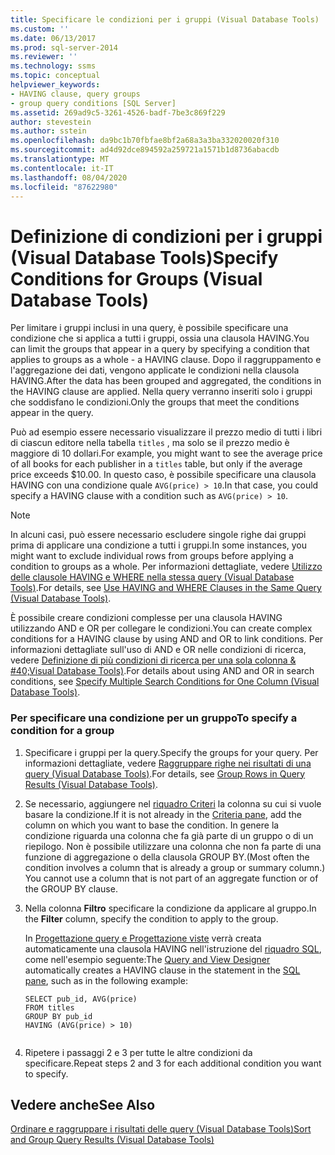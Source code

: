 ```yaml
---
title: Specificare le condizioni per i gruppi (Visual Database Tools) | Microsoft Docs
ms.custom: ''
ms.date: 06/13/2017
ms.prod: sql-server-2014
ms.reviewer: ''
ms.technology: ssms
ms.topic: conceptual
helpviewer_keywords:
- HAVING clause, query groups
- group query conditions [SQL Server]
ms.assetid: 269ad9c5-3261-4526-badf-7be3c869f229
author: stevestein
ms.author: sstein
ms.openlocfilehash: da9bc1b70fbfae8bf2a68a3a3ba332020020f310
ms.sourcegitcommit: ad4d92dce894592a259721a1571b1d8736abacdb
ms.translationtype: MT
ms.contentlocale: it-IT
ms.lasthandoff: 08/04/2020
ms.locfileid: "87622980"
---
```

# <a name="specify-conditions-for-groups-visual-database-tools"></a><span data-ttu-id="c3308-102">Definizione di condizioni per i gruppi (Visual Database Tools)</span><span class="sxs-lookup"><span data-stu-id="c3308-102">Specify Conditions for Groups (Visual Database Tools)</span></span>
  <span data-ttu-id="c3308-103">Per limitare i gruppi inclusi in una query, è possibile specificare una condizione che si applica a tutti i gruppi, ossia una clausola HAVING.</span><span class="sxs-lookup"><span data-stu-id="c3308-103">You can limit the groups that appear in a query by specifying a condition that applies to groups as a whole - a HAVING clause.</span></span> <span data-ttu-id="c3308-104">Dopo il raggruppamento e l'aggregazione dei dati, vengono applicate le condizioni nella clausola HAVING.</span><span class="sxs-lookup"><span data-stu-id="c3308-104">After the data has been grouped and aggregated, the conditions in the HAVING clause are applied.</span></span> <span data-ttu-id="c3308-105">Nella query verranno inseriti solo i gruppi che soddisfano le condizioni.</span><span class="sxs-lookup"><span data-stu-id="c3308-105">Only the groups that meet the conditions appear in the query.</span></span>  
  
 <span data-ttu-id="c3308-106">Può ad esempio essere necessario visualizzare il prezzo medio di tutti i libri di ciascun editore nella tabella `titles` , ma solo se il prezzo medio è maggiore di 10 dollari.</span><span class="sxs-lookup"><span data-stu-id="c3308-106">For example, you might want to see the average price of all books for each publisher in a `titles` table, but only if the average price exceeds $10.00.</span></span> <span data-ttu-id="c3308-107">In questo caso, è possibile specificare una clausola HAVING con una condizione quale `AVG(price) > 10`.</span><span class="sxs-lookup"><span data-stu-id="c3308-107">In that case, you could specify a HAVING clause with a condition such as `AVG(price) > 10`.</span></span>  
  
> [!NOTE]  
>  <span data-ttu-id="c3308-108">In alcuni casi, può essere necessario escludere singole righe dai gruppi prima di applicare una condizione a tutti i gruppi.</span><span class="sxs-lookup"><span data-stu-id="c3308-108">In some instances, you might want to exclude individual rows from groups before applying a condition to groups as a whole.</span></span> <span data-ttu-id="c3308-109">Per informazioni dettagliate, vedere [Utilizzo delle clausole HAVING e WHERE nella stessa query &#40;Visual Database Tools&#41;](visual-database-tools.md).</span><span class="sxs-lookup"><span data-stu-id="c3308-109">For details, see [Use HAVING and WHERE Clauses in the Same Query &#40;Visual Database Tools&#41;](visual-database-tools.md).</span></span>  
  
 <span data-ttu-id="c3308-110">È possibile creare condizioni complesse per una clausola HAVING utilizzando AND e OR per collegare le condizioni.</span><span class="sxs-lookup"><span data-stu-id="c3308-110">You can create complex conditions for a HAVING clause by using AND and OR to link conditions.</span></span> <span data-ttu-id="c3308-111">Per informazioni dettagliate sull'uso di AND e OR nelle condizioni di ricerca, vedere [Definizione di più condizioni di ricerca per una sola colonna & #40;Visual Database Tools&#41;](specify-multiple-search-conditions-for-one-column-visual-database-tools.md).</span><span class="sxs-lookup"><span data-stu-id="c3308-111">For details about using AND and OR in search conditions, see [Specify Multiple Search Conditions for One Column &#40;Visual Database Tools&#41;](specify-multiple-search-conditions-for-one-column-visual-database-tools.md).</span></span>  
  
### <a name="to-specify-a-condition-for-a-group"></a><span data-ttu-id="c3308-112">Per specificare una condizione per un gruppo</span><span class="sxs-lookup"><span data-stu-id="c3308-112">To specify a condition for a group</span></span>  
  
1.  <span data-ttu-id="c3308-113">Specificare i gruppi per la query.</span><span class="sxs-lookup"><span data-stu-id="c3308-113">Specify the groups for your query.</span></span> <span data-ttu-id="c3308-114">Per informazioni dettagliate, vedere [Raggruppare righe nei risultati di una query &#40;Visual Database Tools&#41;](group-rows-in-query-results-visual-database-tools.md).</span><span class="sxs-lookup"><span data-stu-id="c3308-114">For details, see [Group Rows in Query Results &#40;Visual Database Tools&#41;](group-rows-in-query-results-visual-database-tools.md).</span></span>  
  
2.  <span data-ttu-id="c3308-115">Se necessario, aggiungere nel [riquadro Criteri](criteria-pane-visual-database-tools.md) la colonna su cui si vuole basare la condizione.</span><span class="sxs-lookup"><span data-stu-id="c3308-115">If it is not already in the [Criteria pane](criteria-pane-visual-database-tools.md), add the column on which you want to base the condition.</span></span> <span data-ttu-id="c3308-116">In genere la condizione riguarda una colonna che fa già parte di un gruppo o di un riepilogo. Non è possibile utilizzare una colonna che non fa parte di una funzione di aggregazione o della clausola GROUP BY.</span><span class="sxs-lookup"><span data-stu-id="c3308-116">(Most often the condition involves a column that is already a group or summary column.) You cannot use a column that is not part of an aggregate function or of the GROUP BY clause.</span></span>  
  
3.  <span data-ttu-id="c3308-117">Nella colonna **Filtro** specificare la condizione da applicare al gruppo.</span><span class="sxs-lookup"><span data-stu-id="c3308-117">In the **Filter** column, specify the condition to apply to the group.</span></span>  
  
     <span data-ttu-id="c3308-118">In [Progettazione query e Progettazione viste](query-and-view-designer-tools-visual-database-tools.md) verrà creata automaticamente una clausola HAVING nell'istruzione del [riquadro SQL](sql-pane-visual-database-tools.md), come nell'esempio seguente:</span><span class="sxs-lookup"><span data-stu-id="c3308-118">The [Query and View Designer](query-and-view-designer-tools-visual-database-tools.md) automatically creates a HAVING clause in the statement in the [SQL pane](sql-pane-visual-database-tools.md), such as in the following example:</span></span>  
  
    ```  
    SELECT pub_id, AVG(price)  
    FROM titles  
    GROUP BY pub_id  
    HAVING (AVG(price) > 10)  
  
    ```  
  
4.  <span data-ttu-id="c3308-119">Ripetere i passaggi 2 e 3 per tutte le altre condizioni da specificare.</span><span class="sxs-lookup"><span data-stu-id="c3308-119">Repeat steps 2 and 3 for each additional condition you want to specify.</span></span>  
  
## <a name="see-also"></a><span data-ttu-id="c3308-120">Vedere anche</span><span class="sxs-lookup"><span data-stu-id="c3308-120">See Also</span></span>  
 [<span data-ttu-id="c3308-121">Ordinare e raggruppare i risultati delle query &#40;Visual Database Tools&#41;</span><span class="sxs-lookup"><span data-stu-id="c3308-121">Sort and Group Query Results &#40;Visual Database Tools&#41;</span></span>](sort-and-group-query-results-visual-database-tools.md)  
  
  
